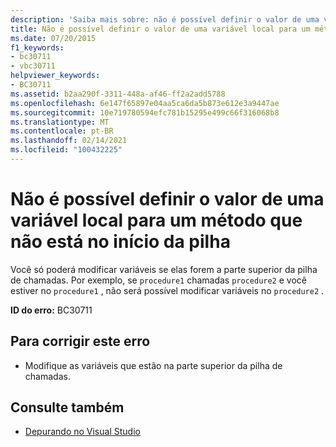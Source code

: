 ```yaml
---
description: 'Saiba mais sobre: não é possível definir o valor de uma variável local para um método que não está na parte superior da pilha'
title: Não é possível definir o valor de uma variável local para um método que não está no início da pilha
ms.date: 07/20/2015
f1_keywords:
- bc30711
- vbc30711
helpviewer_keywords:
- BC30711
ms.assetid: b2aa290f-3311-448a-af46-ff2a2add5788
ms.openlocfilehash: 6e147f65897e04aa5ca6da5b873e612e3a9447ae
ms.sourcegitcommit: 10e719780594efc781b15295e499c66f316068b8
ms.translationtype: MT
ms.contentlocale: pt-BR
ms.lasthandoff: 02/14/2021
ms.locfileid: "100432225"
---
```

# <a name="cannot-set-the-value-of-a-local-variable-for-a-method-that-is-not-at-the-top-of-the-stack"></a>Não é possível definir o valor de uma variável local para um método que não está no início da pilha

Você só poderá modificar variáveis se elas forem a parte superior da pilha de chamadas. Por exemplo, se `procedure1` chamadas `procedure2` e você estiver no `procedure1` , não será possível modificar variáveis no `procedure2` .  
  
 **ID do erro:** BC30711  
  
## <a name="to-correct-this-error"></a>Para corrigir este erro  
  
- Modifique as variáveis que estão na parte superior da pilha de chamadas.  
  
## <a name="see-also"></a>Consulte também

- [Depurando no Visual Studio](/visualstudio/debugger/debugger-feature-tour)
